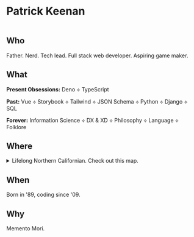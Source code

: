# Patrick Keenan

<a href="./img">
  <picture>
    <source media="(max-width:800px)" srcset="./img/sm.svg">
    <source media="(min-width:800px)" srcset="./img/lg.svg">
    <img src="" alt="">
  </picture>
</a>

## Who

Father. Nerd. Tech lead. Full stack web developer. Aspiring game maker.

## What

**Present Obsessions:** Deno ⟡ TypeScript

**Past:** Vue ⟡ Storybook ⟡ Tailwind ⟡ JSON Schema ⟡ Python ⟡ Django ⟡ SQL

**Forever:** Information Science ⟡ DX & XD ⟡ Philosophy ⟡ Language ⟡ Folklore

## Where

<details>
<summary>Lifelong Northern Californian. Check out this map.</summary>

```geojson
{
  "type": "FeatureCollection",
  "features": [
    {
      "type": "Feature",
      "properties": {},
      "geometry": {
        "coordinates": [
          [
            [-120.98024892262558,39.12926538555507],
            [-121.62398108275471,38.540836803942426],
            [-121.4502048201827,38.36851724860142],
            [-121.30521989105449,38.37093578707177],
            [-121.19519678245007,38.61848711642429],
            [-120.93196173382023,38.64097880824562],
            [-120.75300304080042,38.7100590776478],
            [-120.9144401604679,39.12926538555507],
            [-120.98024892262558,39.12926538555507]
          ]
        ],
        "type": "Polygon"
      },
      "id": 0
    },
    {
      "type": "Feature",
      "properties": {},
      "geometry": {
        "coordinates": [
          [
            [-122.33154165872072,38.16473919891976],
            [-122.44358745791169,37.963952378101425],
            [-122.38954837810272,37.84280319407043],
            [-122.52381538698882,37.80158141057761],
            [-122.50883743989286,37.63379093668679],
            [-122.03874975897133,37.24687517000284],
            [-121.82221640840496,37.19285628042681],
            [-121.73604304664005,37.26039781397411],
            [-121.86247880388902,37.45019536920209],
            [-122.0804518406326,37.460248480252716],
            [-122.32983980829647,37.73336365786372],
            [-122.19845946789789,37.856001475012434],
            [-122.27400897375998,37.942120269087],
            [-122.0524160974957,38.08498799279033],
            [-122.33154165872072,38.16473919891976]
          ]
        ],
        "type": "Polygon"
      }
    }
  ]
}
```
</details>

## When

Born in '89, coding since '09.

## Why

Memento Mori.
